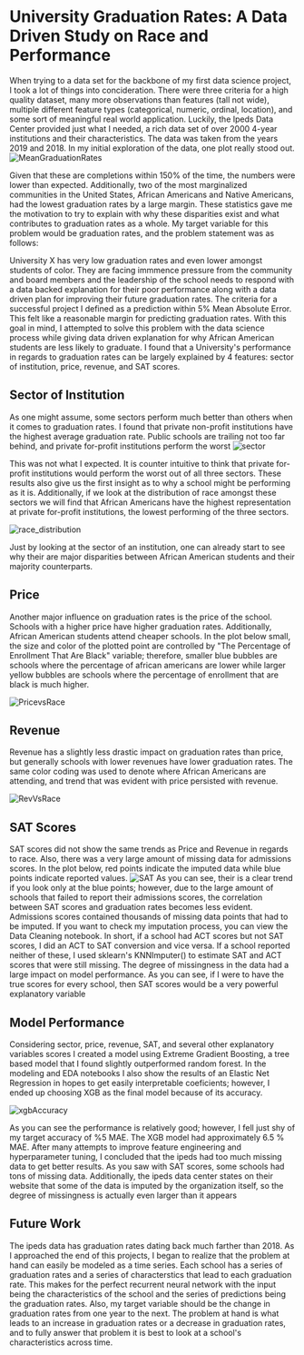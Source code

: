 # University Graduation Rates: A Data Driven Study on Race and Performance

When trying to a data set for the backbone of my first data science project, I took a lot of things into concideration. 
There were three criteria for a high quality dataset, many more observations than features (tall not wide),
multiple different feature types (categorical, numeric, ordinal, location), and some sort of meaningful real world application. Luckily, the Ipeds Data Center provided just what I needed, a rich data set of over 2000 4-year institutions and their characteristics. The data was taken from the years 2019 and 2018. In my initial exploration of the data, one plot really stood out.
![MeanGraduationRates](https://user-images.githubusercontent.com/59036285/138110474-313de912-2a80-4935-8904-6b52366b9dc9.png) 

Given that these are completions within 150% of the time, the numbers were lower than expected. Additionally, two of the most marginalized communities in the United States, African Americans and Native Americans, had the lowest graduation rates by a large margin. These statistics gave me the motivation to try to explain with why these disparities exist and what contributes to graduation rates as a whole. My target variable for this problem would be graduation rates, and the problem statement was as follows:

University X has very low graduation rates and even lower amongst students of color. They are facing immmence pressure from the community and board members and the leadership of the school needs to respond with a data backed explanation for their poor performance along with a data driven plan for improving their future graduation rates. The criteria for a successful project I defined as a prediction within 5% Mean Absolute Error. This felt like a reasonable margin for predicting graduation rates. With this goal in mind, I attempted to solve this problem with the data science process while giving data driven explanation for why African American students are less likely to graduate. I found that a University's performance in regards to graduation rates can be largely explained by 4 features: sector of institution, price, revenue, and SAT scores.

## Sector of Institution
As one might assume, some sectors perform much better than others when it comes to graduation rates. I found that  private non-profit institutions have the highest average graduation rate. Public schools are trailing not too far behind, and private for-profit institutions perform the worst
![sector](https://user-images.githubusercontent.com/59036285/138111617-9bbf9781-1353-4286-895b-3d55f014d767.png)

This was not what I expected. It is counter intuitive to think that private for-profit institutions would perform the worst out of all three sectors. These results also give us the first insight as to why a school might be performing as it is. Additionally, if we look at the distribution of race amongst these sectors we will find that African Americans have the highest representation at private for-profit institutions, the lowest performing of the three sectors.

![race_distribution](https://user-images.githubusercontent.com/59036285/138111623-d681c249-974c-4f38-a645-e747c267480e.png)

Just by looking at the sector of an institution, one can already start to see why their are major disparities between African American students and their majority counterparts. 

## Price
Another major influence on graduation rates is the price of the school. Schools with a higher price have higher graduation rates. Additionally, African American students attend cheaper schools. In the plot below small, the size and color of the plotted point are controlled by "The Percentage of Enrollment That Are Black" variable; therefore, smaller blue bubbles are schools where the percentage of african americans are lower while larger yellow bubbles are schools where the percentage of enrollment that are black is much higher.

![PricevsRace](https://user-images.githubusercontent.com/59036285/138111586-5e14aa55-bebe-4d1b-bc87-1064416b2594.png)


## Revenue
Revenue has a slightly less drastic impact on graduation rates than price, but generally schools with lower revenues have lower graduation rates. The same color coding was used to denote where African Americans are attending, and trend that was evident with price persisted with revenue.  

![RevVsRace](https://user-images.githubusercontent.com/59036285/138111556-bc070da6-cd22-4398-b8da-33f2c6c41e3a.png)

## SAT Scores
SAT scores did not show the same trends as Price and Revenue in regards to race. Also, there was a very large amount of missing data for admissions scores. In the plot below, red points indicate the imputed data while blue points indicate reported values.
![SAT](https://user-images.githubusercontent.com/59036285/138111735-cdd264da-14a0-4e3e-aafb-aaa17acfea10.png)
As you can see, their is a clear trend if you look only at the blue points; however, due to the large amount of schools that failed to report their admissions scores, the correlation between SAT scores and graduation rates becomes less evident. Admissions scores contained thousands of missing data points that had to be imputed. If you want to check my imputation process, you can view the Data Cleaning notebook. In short, if a school had ACT scores but not SAT scores, I did an ACT to SAT conversion and vice versa. If a school reported neither of these, I used sklearn's KNNImputer() to estimate SAT and ACT scores that were still missing. The degree of missingness in the data had a large impact on model performance. As you can see, if I were to have the true scores for every school, then SAT scores would be a very powerful explanatory variable

## Model Performance
Considering sector, price, revenue, SAT, and several other explanatory variables scores I created a model using Extreme Gradient Boosting, a tree based model that I found slightly outperformed random forest. In the modeling and EDA notebooks I also show the results of an Elastic Net Regression in hopes to get easily interpretable coeficients; however, I ended up choosing XGB as the final model because of its accuracy.

![xgbAccuracy](https://user-images.githubusercontent.com/59036285/138111680-86a9d719-8a75-44dc-9c1c-7eb50f3e547d.png)

As you can see the performance is relatively good; however, I fell just shy of my target accuracy of %5 MAE. The XGB model had approximately 6.5 % MAE. After many attempts to improve feature engineering and hyperparameter tuning, I concluded that the ipeds had too much missing data to get better results. As you saw with SAT scores, some schools had tons of missing data. Additionally, the ipeds data center states on their website that some of the data is imputed by the organization itself, so the degree of missingness is actually even larger than it appears

## Future Work

The ipeds data has graduation rates dating back much farther than 2018. As I approached the end of this projects, I began to realize that the problem at hand can easily be modeled as a time series. Each school has a series of graduation rates and a series of characterstics that lead to each graduation rate. This makes for the perfect recurrent neural network with the input being the characteristics of the school and the series of predictions being the graduation rates. Also, my target variable should be the change in graduation rates from one year to the next. The problem at hand is what leads to an increase in graduation rates or a decrease in graduation rates, and to fully answer that problem it is best to look at a school's characteristics across time. 







